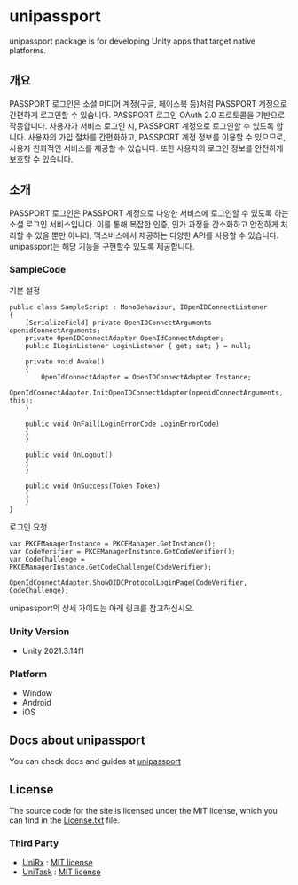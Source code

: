 # unipassport

unipassport package is for developing Unity apps that target native platforms.

## 개요
PASSPORT 로그인은 소셜 미디어 계정(구글, 페이스북 등)처럼 PASSPORT 계정으로 간편하게 로그인할 수 있습니다. PASSPORT 로그인 OAuth 2.0 프로토콜을 기반으로 작동합니다. 사용자가 서비스 로그인 시, PASSPORT 계정으로 로그인할 수 있도록 합니다. 사용자의 가입 절차를 간편화하고, PASSPORT 계정 정보를 이용할 수 있으므로, 사용자 친화적인 서비스를 제공할 수 있습니다. 또한 사용자의 로그인 정보를 안전하게 보호할 수 있습니다. 

## 소개
PASSPORT 로그인은 PASSPORT 계정으로 다양한 서비스에 로그인할 수 있도록 하는 소셜 로그인 서비스입니다. 이를 통해 복잡한 인증, 인가 과정을 간소화하고 안전하게 처리할 수 있을 뿐만 아니라, 맥스버스에서 제공하는 다양한 API를 사용할 수 있습니다. unipassport는 해당 기능을 구현할수 있도록 제공합니다.

### SampleCode

기본 설정  

```
public class SampleScript : MonoBehaviour, IOpenIDConnectListener
{
    [SerializeField] private OpenIDConnectArguments openidConnectArguments;
    private OpenIDConnectAdapter OpenIdConnectAdapter;
    public ILoginListener LoginListener { get; set; } = null;

    private void Awake()
    {
        OpenIdConnectAdapter = OpenIDConnectAdapter.Instance;
        OpenIdConnectAdapter.InitOpenIDConnectAdapter(openidConnectArguments, this);
    }

    public void OnFail(LoginErrorCode LoginErrorCode)
    {
    }

    public void OnLogout()
    {
    }

    public void OnSuccess(Token Token)
    {
    }
}
```

로그인 요청   

```
var PKCEManagerInstance = PKCEManager.GetInstance();
var CodeVerifier = PKCEManagerInstance.GetCodeVerifier();
var CodeChallenge = PKCEManagerInstance.GetCodeChallenge(CodeVerifier);

OpenIdConnectAdapter.ShowOIDCProtocolLoginPage(CodeVerifier, CodeChallenge);
```

unipassport의 상세 가이드는 아래 링크를 참고하십시오.

### Unity Version
* Unity 2021.3.14f1

### Platform
* Window
* Android
* iOS

## Docs about unipassport
You can check docs and guides at [unipassport](https://doc.maxverse.io/passport-login-sdk)

## License
The source code for the site is licensed under the MIT license, which you can find in the [License.txt](https://github.com/maxstdev/unipassport/blob/main/LICENSE) file.

### Third Party
* [UniRx](https://github.com/neuecc/UniRx.git) : [MIT license](https://github.com/neuecc/UniRx/blob/master/LICENSE)
* [UniTask](https://github.com/Cysharp/UniTask.git) : [MIT license](https://github.com/Cysharp/UniTask/blob/master/LICENSE)

